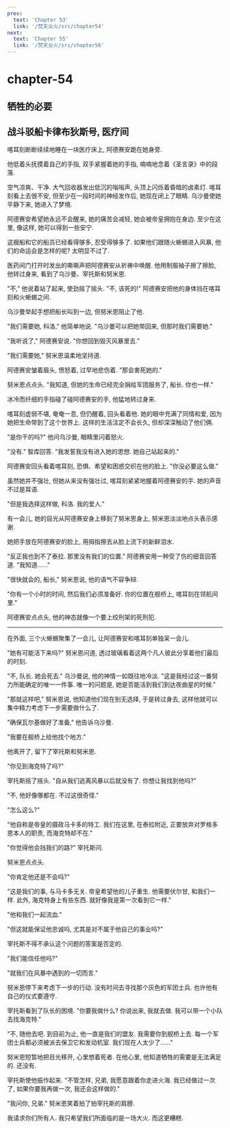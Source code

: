 ```yaml
---
prev:
  text: 'Chapter 53'
  link: '/焚天业火/src/chapter54'
next:
  text: 'Chapter 55'
  link: '/焚天业火/src/chapter56'
---
```


# chapter-54

## 牺牲的必要

## 战斗驳船卡律布狄斯号, 医疗间

喀耳刻断断续续地睡在一块医疗床上, 阿德赛安跪在她身旁.

他低着头抚摸着自己的手指, 双手紧握着她的手指, 喃喃地念着《圣言录》中的段落.

空气凉爽、干净. 大气回收器发出低沉的嗡嗡声, 头顶上闪烁着昏暗的卤素灯. 喀耳刻看上去很不安, 但至少在一段时间的神经发作后, 她现在闭上了眼睛. 乌沙曼使她平静下来, 她进入了梦境.

阿德赛安希望她永远不会醒来, 她的痛苦会减轻, 她会被帝皇拥抱在身边. 至少在这里, 像这样, 她可以得到一些安宁.

这艘船和它的船员已经看得够多, 忍受得够多了. 如果他们跟随火蜥蜴进入风暴, 他们的命运会是怎样的呢? 太明显不过了.

医药间门打开时发出的嘶嘶声把阿德赛安从祈祷中唤醒. 他用制服袖子擦了擦脸, 他转过身来, 看到了乌沙曼、宰托斯和努米恩.

"不," 他说着站了起来, 使劲摇了摇头. "不, 该死的!" 阿德赛安把他的身体挡在喀耳刻和火蜥蜴之间.

乌沙曼举起手想把船长叫到一边, 但努米恩阻止了他.

"我们需要她, 科洛," 他简单地说. "乌沙曼可以把她带回来, 但那时我们需要她."

"我听说了," 阿德赛安说. "你想回到毁灭风暴里去."

"我们需要她," 努米恩温柔地坚持道.

阿德赛安皱着眉头, 愤怒着, 过早地悲伤着. "那会害死她的."

努米恩点点头. "我知道, 但她的生命已经完全捐给军团服务了, 船长. 你也一样."

冰冷而纤细的手指碰了碰阿德赛安的手, 他猛地转过身来.

喀耳刻虚弱不堪, 奄奄一息, 但仍醒着, 回头看着他. 她的眼中充满了同情和爱, 因为她把生命带到了这个世界上. 这样的生活注定不会长久, 但却深深触动了他们俩.

"是你干的吗?" 他问乌沙曼, 眼睛里闪着怒火.

"没有." 智库回答. "我发誓我没有进入她的思想. 她自己站起来的."

阿德赛安回头看着喀耳刻, 恐惧、希望和困惑交织在他的脸上. "你没必要这么做."

虽然她并不强壮, 但她从来没有强壮过, 喀耳刻紧紧地握着阿德赛安的手. 她的声音不过是耳语.

"但是我选择这样做, 科洛. 我的爱人."

有一会儿, 她的目光从阿德赛安身上移到了努米恩身上, 努米恩淡淡地点头表示感谢.

她把手放在阿德赛安的脸上, 用拇指擦去从脸上流下的新鲜泪水.

"反正我也到不了泰拉. 那里没有我们的位置." 阿德赛安用一种受了伤的细音回答道. "我知道……"

"很快就会的, 船长," 努米恩说, 他的语气不容争辩.

"你有一个小时的时间, 然后我们必须准备好. 你的位置在舰桥上, 喀耳刻在领航间里."

阿德赛安点点头, 他的神态就像一个要上绞刑架的死刑犯.

--------

在外面, 三个火蜥蜴聚集了一会儿, 让阿德赛安和喀耳刻单独呆一会儿.

"她有可能活下来吗?" 努米恩问道, 透过玻璃看着这两个凡人彼此分享着他们最后的时刻.

"不, 队长. 她会死去." 乌沙曼说, 他的神情一如既往地冷淡. "这是我经过这一番努力所能确定的唯一一件事. 唯一的问题是, 她是否能活到我们到达夜曲星的时候."

"那就这样吧," 努米恩说, 他知道他们现在别无选择, 于是转过身去, 这样他就可以集中精力考虑下一步需要做什么了.

"确保瓦尔基做好了准备," 他告诉乌沙曼.

"我要在舰桥上给他找个地方."

他离开了, 留下了宰托斯和努米恩.

"你见到海克特了吗?"

宰托斯摇了摇头. "自从我们逃离风暴以后就没有了. 你想让我找到他吗?"

"不, 他好像哪都在. 不过这很奇怪."

"怎么这么?"

"他自称是帝皇的摄政马卡多的特工. 我们在这里, 在泰拉附近, 正要放弃对罗格多恩本人的职责, 而海克特却不在."

"你觉得他会挡我们的路?" 宰托斯问.

努米恩点点头.

"你肯定他还是不会吗?"

"这是我们的事, 与马卡多无关. 帝皇希望他的儿子重生. 他需要伏尔甘, 和我们一样. 此外, 海克特身上有些东西. 就好像我是第一次看到它一样."

"他和我们一起流血."

"但这就能保证他忠诚吗, 尤其是对不属于他自己的事业吗?"

宰托斯不得不承认这个问题的答案是否定的.

"我们能信任他吗?"

"就我们在风暴中遇到的一切而言."

努米恩停下来考虑下一步的行动. 没有时间去寻找那个灰色的军团士兵. 也许他有自己的仪式要遵守.

宰托斯看到了队长的困境. "你要我做什么? 你说出来, 我就去做. 我可以带一个小队去找海克特."

"不, 随他去吧. 到目前为止, 他一直是我们的盟友. 我需要你到舰桥上去. 每一个军团士兵都必须被派去保卫它和发动机室. 我们现在人太少了……"

努米恩短暂地把目光移开, 心里想着死者. 在他心里, 他知道牺牲的需要是无法满足的. 还没有.

宰托斯使他振作起来. "不管怎样, 兄弟, 我愿意跟着你走进火海. 我已经做过一次了, 如果你要我再做一次, 我还会这样做的."

"我问你, 兄弟." 努米恩笑着拍了拍宰托斯的肩膀.

我请求你们所有人. 我只希望我们所面临的是一场大火. 而这更糟糕.
